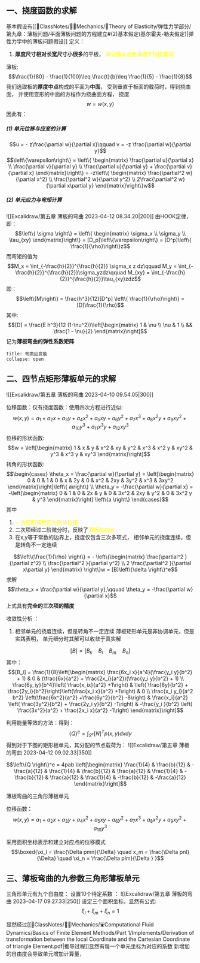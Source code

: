 ## 一、挠度函数的求解
基本假设有[[📘ClassNotes/👨‍🔧Mechanics/🔨Theory of Elasticity/弹性力学部分/第九章：薄板问题/平面薄板问题的方程建立#(2)基本假定(基尔霍夫-勒夫假定)|弹性力学中的薄板问题假设]]
定义：
1. **厚度尺寸相对长宽尺寸小很多**的平板，<mark style="background: transparent; color: yellow"> 承受横向或者垂直于板面载荷</mark>

薄板: 
$$\frac{1}{80} - \frac{1}{100}\leq \frac{t}{b}\leq \frac{1}{5} - \frac{1}{8}$$
我们选取板的**厚度中点**构成的平面为**中面**， 受到垂直于板面的载荷时，得到挠曲面， 并使用变形的中面的方程作为挠曲面方程， 挠度
$$w = w(x,y)$$
因此有：
##### (1) 单元位移与应变的计算
$$u = - z\frac{\partial w}{\partial x}\qquad v = -z \frac{\partial w}{\partial y}$$
$$\left\{\varepsilon\right\} = \left\{ \begin{matrix}
\frac{\partial u}{\partial x} \\ \frac{\partial v}{\partial y} \\ \frac{\partial u}{\partial y} + \frac{\partial v}{\partial x}
\end{matrix}\right\} = -z\left\{ \begin{matrix}
\frac{\partial^2 w}{\partial x^2} \\ 
\frac{\partial^2 w}{\partial y^2} \\
2\frac{\partial^2 w}{\partial x\partial y} 
\end{matrix}\right\}w$$
##### (2) 单元应力与弯矩计算 

![[Excalidraw/第五章 薄板的弯曲 2023-04-12 08.34.20|200]]
由HOOK定律， 即：  
$$\left\{ \sigma \right\} = \left\{ \begin{matrix}
\sigma_x \\ \sigma_y \\ \tau_{xy}
\end{matrix}\right\} = [D_p]\left\{\varepsilon\right\} = [D^p]\left\{ \frac{1}{\rho}\right\}z$$
而弯矩的值为
$$M_x = \int_{-\frac{h}{2}}^{\frac{h}{2}} \sigma_x z dz\qquad  M_y = \int_{-\frac{h}{2}}^{\frac{h}{2}}\sigma_yzdz\qquad M_{xy} = \int_{-\frac{h}{2}}^{\frac{h}{2}}\tau_{xy}zdz$$
即： 
$$\left\{M\right\} = \frac{h^3}{12}[D^p] \left\{ \frac{1}{\rho}\right\} = [D]\frac{1}{\rho}$$
其中: 
$$[D] = \frac{E h^3}{12 (1-\nu^2)}\left[\begin{matrix}
1 & \nu \\ 
\nu & 1 \\
&& \frac{1 - \nu}{2}
\end{matrix}\right]$$
记为**薄板弯曲的弹性系数矩阵**

`````ad-note
title: 弯曲应变能
collapse: open

`````

## 二、四节点矩形薄板单元的求解

![[Excalidraw/第五章 薄板的弯曲 2023-04-10 09.54.05|300]]

位移函数：仅有挠度函数：使用四次方程进行近似:  
$$w(x,y) = a_1 + a_2 x +a_3 y + a_4x^2 + a_5xy + a_6y^2 + a_7 x^3 + a_8 x^2 y + a_9xy^2+ a_{10} y^3 + a_{11} x^3 y + a_{12} xy^3$$
位移的形状函数: 
$$w = \left[\begin{matrix}
1 & x & y & x^2 & xy & y^2 & x^3 & x^2 y  & xy^2 & y^3 & x^3 y & xy^3
\end{matrix}\right]$$
转角的形状函数: 
$$\begin{cases}
\theta_x = \frac{\partial w}{\partial y} = \left[\begin{matrix}
0 & 0 & 1 & 0 & x & 2y & 0 & x^2 & 2xy & 3y^2 & x^3 & 3xy^2
\end{matrix}\right]\left\{ a\right\} \\
\theta_y = -\frac{\partial w}{\partial x} = -\left[\begin{matrix}
0 & 1  & 0  & 2x & y & 0 & 3x^2 & 2xy & y^2 & 0  & 3x^2 y & y^3
\end{matrix}\right] \left\{a \right\}
\end{cases}$$
其中
1. <mark style="background: transparent; color: yellow">一次项和常数项为刚体位移</mark>
2. 二次项经过二阶微分时，反映了<mark style="background: transparent; color: yellow">薄板的曲率</mark>
3. 在x,y等于常数的边界上，挠度仅包含三次多项式， 相邻单元的挠度连续，但是转角不一定连续

$$\left\{\frac{1}{\rho} \right\} = - \left\{\begin{matrix}
\frac{\partial^2 }{\partial z^2} \\ \frac{\partial^2 }{\partial y^2} \\ 2 \frac{\partial^2 }{\partial x\partial y} 
\end{matrix} \right\}w = [B]\left\{\delta \right\}^e$$
求解
$$\theta_x = \frac{\partial w}{\partial y},\qquad  \theta_y = -\frac{\partial w}{\partial x}$$
上式具有**完全的三次项的精度**

收敛性分析 ：
1) 相邻单元的挠度连续，但是转角不一定连续
薄板矩形单元是非协调单元，但是实践表明， 单元细分时其解可以收敛于真实解

$$[B] = [B_k \quad  B_l \quad  B_m \quad  B_n ]$$
其中：
$$[B_i] = \frac{1}{8}\left[\begin{matrix}
\frac{6x_i x}{a^4}(\frac{y_i y}{b^2} + 1) & 0 & (\frac{6x}{a^2} + \frac{2x_i}{a^2})(\frac{y_i y}{b^2} +  1) \\
\frac{6y_iy}{b^4}\left( \frac{x_ix}{a^2} +1\right) & \left( \frac{6y}{b^2} + \frac{2y_i}{b^2}\right)\left(\frac{x_i x}{a^2} +1\right) & 0 \\
\frac{x_i y_i}{a^2 b^2} \left(\frac{6x^2}{a^2} +\frac{6y^2}{b^2} -8\right)  & \frac{x_i}{a^2} \left( \frac{3y^2}{b^2} + \frac{2y_i y}{b^2} -1\right) & -\frac{y_i }{b^2} \left( \frac{3x^2}{a^2} + \frac{2x_i x}{a^2} -1\right)
\end{matrix}\right]$$

利用能量等效的方法：得到：
$$\left\{ Q\right\}^e = \int_{S^e}[N]^T p(x,y) dxdy$$
得到对于下图的矩形板单元，其分配的节点载荷为：
![[Excalidraw/第五章 薄板的弯曲 2023-04-12 09.02.33|350]]

$$\left\{Q \right\}^e  = 4pab \left[\begin{matrix}
 \frac{1}{4} & \frac{b}{12} & -\frac{a}{12} & \frac{1}{4} & \frac{b}{12} & \frac{a}{12} & \frac{1}{4} & -\frac{b}{12} & \frac{a}{12} & \frac{1}{4} & -\frac{b}{12} & -\frac{a}{12}
\end{matrix}\right]$$


薄板弯曲的三角形薄板单元

位移函数：
$$w(x,y) = a_1 + a_2 x +  a_3 y + a_4 x^2 + a_5 xy + a_6 y^2 + a_7 x^3 + a_8 x^2 y  + a_9 xy^2 + a_{10} y^3$$

采用面积坐标表示和建立对应点的位移模式 
$$\boxed{\xi_l = \frac{\Delta pmn}{\Delta} \quad  x_m = \frac{\Delta pnl}{\Delta} \quad  \xi_n = \frac{\Delta plm}{\Delta } }$$

## 三、薄板弯曲的九参数三角形薄板单元 
三角形单元有九个自由度：
设置10个待定系数 ： 
![[Excalidraw/第五章 薄板的弯曲 2023-04-17 09.27.33|250]]
设定三个面积坐标，显然有公式: 
$$\xi_l + \xi_m + \xi_n =1$$
显然经过[[📘ClassNotes/👨‍🔧Mechanics/⛲Computational Fluid Dynamics/Basics of Finite Element Methods/Part 1/Implements/Derivation of transformation between the local Coordinate and the Cartesian Coordinate of triangle Element.pdf|推导过程]]显然有每一个单元坐标为对应的系数
新增加的自由度会导致单元增加计算量，

